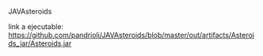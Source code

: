 JAVAsteroids

link a ejecutable: https://github.com/pandrioli/JAVAsteroids/blob/master/out/artifacts/Asteroids_jar/Asteroids.jar
